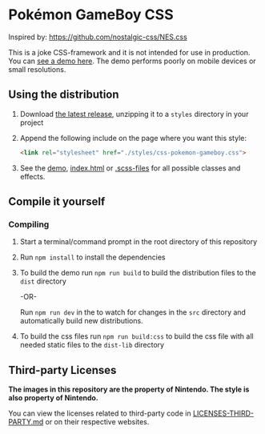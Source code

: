 # Pokémon GameBoy CSS

Inspired by: https://github.com/nostalgic-css/NES.css

This is a joke CSS-framework and it is not intended for use in production. You can [see a demo here](https://luttje.github.io/css-pokemon-gameboy/). The demo performs poorly on mobile devices or small resolutions.

## Using the distribution

1. Download [the latest release](https://github.com/luttje/css-pokemon-gameboy/releases), unzipping it to a `styles` directory in your project

2. Append the following include on the page where you want this style:

    ```html
    <link rel="stylesheet" href="./styles/css-pokemon-gameboy.css">
    ```

3. See the [demo](https://luttje.github.io/css-pokemon-gameboy/), [index.html](./index.html) or [.scss-files](./src/scss/) for all possible classes and effects.

## Compile it yourself

### Compiling

1. Start a terminal/command prompt in the root directory of this repository

2. Run `npm install` to install the dependencies

3. To build the demo run `npm run build` to build the distribution files to the `dist` directory

   -OR-

    Run `npm run dev` in the to watch for changes in the `src` directory and automatically build new distributions.

4. To build the css files run `npm run build:css` to build the css file with all needed static files to the `dist-lib` directory

## Third-party Licenses

**The images in this repository are the property of Nintendo. The style is also property of Nintendo.**

You can view the licenses related to third-party code in [LICENSES-THIRD-PARTY.md](LICENSES-THIRD-PARTY.md) or on their respective websites.
